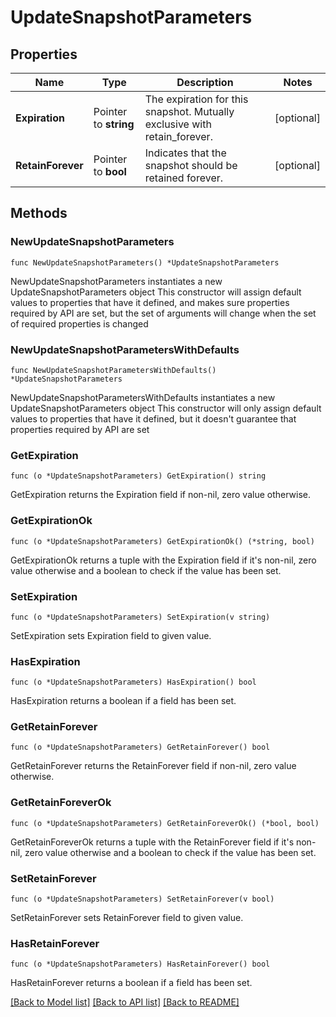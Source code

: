 # UpdateSnapshotParameters

## Properties

Name | Type | Description | Notes
------------ | ------------- | ------------- | -------------
**Expiration** | Pointer to **string** | The expiration for this snapshot. Mutually exclusive with retain_forever. | [optional] 
**RetainForever** | Pointer to **bool** | Indicates that the snapshot should be retained forever. | [optional] 

## Methods

### NewUpdateSnapshotParameters

`func NewUpdateSnapshotParameters() *UpdateSnapshotParameters`

NewUpdateSnapshotParameters instantiates a new UpdateSnapshotParameters object
This constructor will assign default values to properties that have it defined,
and makes sure properties required by API are set, but the set of arguments
will change when the set of required properties is changed

### NewUpdateSnapshotParametersWithDefaults

`func NewUpdateSnapshotParametersWithDefaults() *UpdateSnapshotParameters`

NewUpdateSnapshotParametersWithDefaults instantiates a new UpdateSnapshotParameters object
This constructor will only assign default values to properties that have it defined,
but it doesn't guarantee that properties required by API are set

### GetExpiration

`func (o *UpdateSnapshotParameters) GetExpiration() string`

GetExpiration returns the Expiration field if non-nil, zero value otherwise.

### GetExpirationOk

`func (o *UpdateSnapshotParameters) GetExpirationOk() (*string, bool)`

GetExpirationOk returns a tuple with the Expiration field if it's non-nil, zero value otherwise
and a boolean to check if the value has been set.

### SetExpiration

`func (o *UpdateSnapshotParameters) SetExpiration(v string)`

SetExpiration sets Expiration field to given value.

### HasExpiration

`func (o *UpdateSnapshotParameters) HasExpiration() bool`

HasExpiration returns a boolean if a field has been set.

### GetRetainForever

`func (o *UpdateSnapshotParameters) GetRetainForever() bool`

GetRetainForever returns the RetainForever field if non-nil, zero value otherwise.

### GetRetainForeverOk

`func (o *UpdateSnapshotParameters) GetRetainForeverOk() (*bool, bool)`

GetRetainForeverOk returns a tuple with the RetainForever field if it's non-nil, zero value otherwise
and a boolean to check if the value has been set.

### SetRetainForever

`func (o *UpdateSnapshotParameters) SetRetainForever(v bool)`

SetRetainForever sets RetainForever field to given value.

### HasRetainForever

`func (o *UpdateSnapshotParameters) HasRetainForever() bool`

HasRetainForever returns a boolean if a field has been set.


[[Back to Model list]](../README.md#documentation-for-models) [[Back to API list]](../README.md#documentation-for-api-endpoints) [[Back to README]](../README.md)


